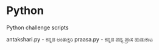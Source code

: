 # Python
Python challenge scripts

antakshari.py - ಕನ್ನಡ ಅಂತಾಕ್ಷರಿ
praasa.py - ಕನ್ನಡ ಪದ್ಯ ಪ್ರಾಸ ಹುಡುಕಾಟ
